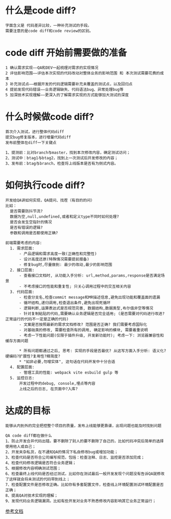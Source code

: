 # 什么是code diff?
    字面含义是 代码差异比较，一种补充测试的手段。
    需要注意的是code diff和code review的区别。

# code diff 开始前需要做的准备
    1 确认需求实现——QA和DEV一起梳理对需求的实现情况
    2 评估影响范围——评估本次实现的代码改动对整体业务的影响范围 和 本次测试需要花费的成本
    3 补充测试点——根据开发的代码逻辑需要补充未覆盖的测试点，以及回归点
    4 提前发现代码错误——业务逻辑缺失、代码语法bug、异常处理bug等
    5 加深技术实现理解——更深入的了解需求实现的方式能够加大测试的深度

# 什么时候做code diff?
    首次介入测试，进行整体代码diff
    提交bug修复版本，进行增量代码diff
    发布前整体在diff一下关键点

    1、提测前：比对branch与master，找到本次修改内容，确定测试访问；
    2、测试中：btag1与btag2，找到上一次测试后开发修改的内容；
    3、发布前：btag与branch，检查将上线版本是否有为侧式内容。

# 如何执行code diff?
    开发给QA讲如何实现，QA提问、找茬（有目的的问）
    比如：
      是否需要防抖节流?
      数据为空,null,undefined,或者和定义type不同时如何处理?
      是否会发生空指针的情况
      是否有错误的逻辑?
      参数和调用是否都使用正确?

    前端需要考虑的内容:
      1. 需求层面:
          - 产品逻辑和需求高度一致(正确性和完整性)
          - 设计高度还原(特殊情况需要提前报备)
          - 修复bug时,尽量做到: 最少的改动,最少的影响范围
      2. 接口层面:
          - 查看接口文档时, 从功能入手分析: url,method,params,response是否满足场景
          - 不考虑接口的性能和重复性; 只关心调用过程中的交互相关内容
      3. 代码层面:
          - 检查分支名,检查commit message和MR描述信息,避免出现功能和覆盖面的遗漏
          - 循环结构,递归调用,检查退出条件,避免出现死循环
          - 逻辑判断,运算表达式是否规范完善, 数据结构,数据类型,布尔值非空等情况
          - 针对复制粘贴的代码,需要确认业务逻辑是否完全适用; (是否需要对代码进行改进? 正常运行的代码不一定是正确的代码)
          - 文案是否按照最新的需求文档修改? 范围是否正确? 我们需要考虑国际化
          - 对基础类的修改, 需要检查所有的调用, 确定影响的模块, 需要着重说明
          - 考虑一下性能问题(仅限于插件升级, 开发新功能时); 考虑一下: 浏览器兼容性和缓存方面问题

          * 所有问题都通过之后, 思考: 实现的手段是否最优? 从这写方面入手分析: 语义化?硬编码?扩展性?复用性?精简度?
          * "如非必要,勿增实体", 这句话在代码开发中十分合适
      4. 配置层面:
          - 管理工具的性能: webpack vite esbuild gulp 等
      5. 监控日志:
          开发过程中的debug, console,埋点等内容
          上线之后的日志, 在页面中?入库?

# 达成的目标
    能够从内到外的完全把控整个项目的质量，发布上线能够更靠谱，出现问题也能及时找到问题

    QA code diff都在做什么
    1、防止开发合并代码出错。要不删除了别人的要不删除了自己的，比如代码冲突后简单的选择使用他人或自己；
    2、开发夹杂私货，在不通知QA的情况下私自修改bug或增加功能；
    3、检查代码是否符合公司编写规范，包括：检查注释、日志、监控是否添加完成；
    4、检查代码修改逻辑是否符合业务逻辑；
    5、根据修改内容明确测试范围；
    6、检查最终上线代码是否经过测试，比如你在测试最后一般开发发现个问题没有告诉QA就修改了这样就会将未测试的代码带到线上；
    7、检查配置文件是否修改正确。比如你有多套配置文件，检查线上环境配置测试环境配置是否正确；
    8、提高QA对技术实现的理解；
    9、发现代码业务逻辑漏洞。比如有些开发对业务不熟悉修改内容影响其它业务正常运行；

[参考文档](https://www.cnblogs.com/zzxworks/articles/13812524.html)
